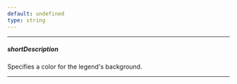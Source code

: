 ```yaml
---
default: undefined
type: string
---
```

---
##### shortDescription
Specifies a color for the legend's background.

---
